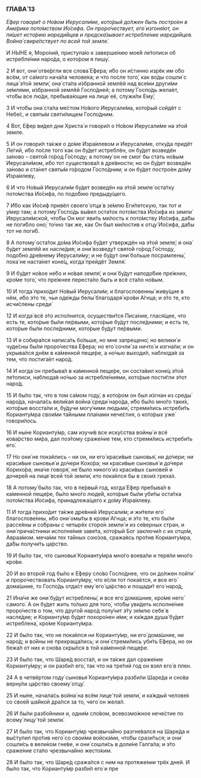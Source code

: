 ### ГЛАВА́ 13

_Е́фер говори́т о Но́вом Иерусали́ме, кото́рый до́лжен быть постро́ен в Аме́рике пото́мством Ио́сифа. Он проро́чествует, его́ изгоня́ют, он пи́шет исто́рию иареди́йцев и предска́зывает истребле́ние иареди́йцев. Война́ свире́пствует по всей той земле́._

И НЫ́НЕ я, Моро́ний, приступа́ю к заверше́нию мое́й ле́тописи об истребле́нии наро́да, о кото́ром я пишу́.

2 И вот, они́ отве́ргли все слова́ Е́фера; и́бо он и́стинно изрёк им о́бо всём, от са́мого нача́ла челове́ка; и что по́сле того́, как во́ды сошли́ с лица́ э́той земли́, она́ ста́ла и́збранной землёй над все́ми други́ми зе́млями, и́збранной землёй Госпо́дней; а потому́ Госпо́дь жела́ет, что́бы все лю́ди, пребыва́ющие на лице́ её, служи́ли Ему́;

3 И что́бы она́ ста́ла ме́стом Но́вого Иерусали́ма, кото́рый сойдёт с Небе́с, и святы́м святи́лищем Госпо́дним.

4 Вот, Е́фер ви́дел дни Христа́ и говори́л о Но́вом Иерусали́ме на э́той земле.

5 И он говори́л та́кже о до́ме Изра́илевом и Иерусали́ме, отку́да придёт Ле́гий, и́бо по́сле того́ как он бу́дет истреблён, он бу́дет возведён за́ново – свято́й го́род Го́споду; а потому́ он не смог бы стать но́вым Иерусали́мом, и́бо тот существова́л в дре́вности; но он бу́дет возведён за́ново и ста́нет святы́м го́родом Госпо́дним; и он бу́дет постро́ен до́му Изра́илеву,

6 И что Но́вый Иерусали́м бу́дет возведён на э́той земле́ оста́тку пото́мства Ио́сифа, по подо́бию предыду́щего.

7 И́бо как Ио́сиф привёл своего́ отца́ в зе́млю Еги́петскую, так тот и у́мер там; а потому́ Госпо́дь вы́вел оста́ток пото́мства Ио́сифа из земли́ Иерусали́мской, что́бы Он мог яви́ть ми́лость к пото́мству Ио́сифа, да́бы не поги́бло оно́; то́чно так же, как Он был ми́лостив к отцу́ Ио́сифа, да́бы тот не поги́б.

8 А потому́ оста́ток до́ма Ио́сифа бу́дет утверждён на э́той земле́; и она́ бу́дет землёй их насле́дия; и они́ возведу́т свято́й го́род Го́споду, подо́бно дре́внему Иерусали́му; и не бу́дут они́ бо́льше посрамлены́, пока́ не наста́нет коне́ц, когда́ прейдёт Земля́.

9 И бу́дет но́вое не́бо и но́вая земля́; и они́ бу́дут наподо́бие пре́жних, кро́ме того́, что пре́жнее переста́ло быть и всё ста́ло но́вым.

10 И тогда́ прихо́дит Но́вый Иерусали́м; и благословенны́ живу́щие в нём, и́бо э́то те, чьи оде́жды белы́ благодаря́ кро́ви А́гнца; и э́то те, кто исчи́слены среди́

12 И когда́ всё э́то испо́лнится, осуществи́тся Писа́ние, глася́щее, что есть те, кото́рые бы́ли пе́рвыми, кото́рые бу́дут после́дними; и есть те, кото́рые бы́ли после́дними, кото́рые бу́дут пе́рвыми.

13 И я собира́лся написа́ть бо́льше, но мне запрещено́; но велики́ и чуде́сны бы́ли проро́чества Е́фера; но его́ сочли́ за ничто́ и изгна́ли; и он укрыва́лся днём в ка́менной пеще́ре, а но́чью выходи́л, наблюда́я за тем, что постига́ет наро́д.

14 И когда́ он пребыва́л в ка́менной пеще́ре, он соста́вил коне́ц э́той ле́тописи, наблюда́я но́чью за истребле́ниями, кото́рые пости́гли э́тот наро́д.

15 И бы́ло так, что в том са́мом году́, в кото́ром он был и́згнан из среды́ наро́да, начала́сь вели́кая война́ среди́ наро́да, и́бо бы́ло мно́го таки́х, кото́рые восста́ли и, бу́дучи могу́чими людьми́, стреми́лись истреби́ть Корианту́мра свои́ми та́йными пла́нами нече́стия, о кото́рых уже́ говори́лось.

16 И ны́не Корианту́мр, сам изучи́в все иску́сства войны́ и всё кова́рство ми́ра, дал поэ́тому сраже́ние тем, кто стреми́лись истреби́ть его́.

17 Но они́ не пока́ялись – ни он, ни его́ краси́вые сыновья́, ни до́чери; ни краси́вые сыновья́ и до́чери Кохо́ра; ни краси́вые сыновья́ и до́чери Корихо́ра; ина́че говоря́, не́ было никого́ из краси́вых сынове́й и дочере́й на лице́ всей той земли́, кто пока́ялся бы в свои́х греха́х.

18 А потому́ бы́ло так, что в пе́рвый год, когда́ Е́фер пребыва́л в ка́менной пеще́ре, бы́ло мно́го люде́й, кото́рые бы́ли уби́ты оста́тка пото́мства Ио́сифа, принадлежа́щего к до́му Изра́илеву.

11 И тогда́ прихо́дит та́кже дре́вний Иерусали́м; и жи́тели его́ благослове́нны, и́бо они́ омы́ты в крови́ А́гнца; и э́то те, кто бы́ли рассе́яны и со́браны с четырёх сторо́н земли́ и из се́верных стран, и они́ прича́стники исполне́ния заве́та, кото́рый Бог заключи́л с их отцо́м, Авраа́мом. меча́ми тех та́йных сою́зов, сража́ясь про́тив Корианту́мра, да́бы получи́ть ца́рство.

19 И бы́ло так, что сыновья́ Корианту́мра мно́го воева́ли и теря́ли мно́го кро́ви.

20 И во второ́й год бы́ло к Е́феру сло́во Госпо́днее, что он до́лжен пойти́ и проро́чествовать Корианту́мру, что е́сли тот пока́ется, и все его́ дома́шние, то Госпо́дь отда́ст ему́ его́ ца́рство и пощади́т его́ наро́д,

21 Ина́че же они́ бу́дут истреблены́, и все его́ дома́шние, кро́ме него́ самого́. А он бу́дет жить то́лько для того́, что́бы уви́деть исполне́ние проро́честв о том, что друго́й наро́д полу́чит э́ту зе́млю себе́ в насле́дие; и Корианту́мр бу́дет похоро́нен и́ми; и ка́ждая душа́ бу́дет истреблена́, кро́ме Корианту́мра.

22 И бы́ло так, что не пока́ялся ни Корианту́мр, ни его́ дома́шние, ни наро́д; и во́йны не прекраща́лись; и они́ стреми́лись уби́ть Е́фера, но он бежа́л от них и сно́ва скры́лся в той ка́менной пеще́ре.

23 И бы́ло так, что Шаре́д восста́л, и он та́кже дал сраже́ние Корианту́мру; и он разби́л его́, так что на тре́тий год он взял его́ в плен.

24 А в четвёртом году́ сыновья́ Корианту́мра разби́ли Шаре́да и сно́ва верну́ли ца́рство своему́ отцу́.

25 И ны́не, начала́сь война́ на всём лице́ той земли́, и ка́ждый челове́к со свое́й ша́йкой дра́лся за то, чего́ он жела́л.

26 И бы́ли разбо́йники и, одни́м сло́вом, всевозмо́жное нече́стие по всему́ лицу́ той земли́.

27 И бы́ло так, что Корианту́мр чрезвыча́йно разгне́вался на Шаре́да и вы́ступил про́тив него́ со свои́ми войска́ми, что́бы срази́ться; и они́ сошли́сь в вели́ком гне́ве, и они́ сошли́сь в доли́не Галга́ла; и э́то сраже́ние ста́ло чрезвыча́йно жесто́ким.

28 И бы́ло так, что Шаре́д сража́лся с ним на протяже́нии трёх дней. И бы́ло так, что Корианту́мр разби́л его́ и пре
